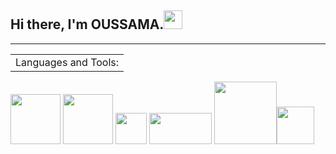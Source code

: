 
## <strong>Hi there, I'm OUSSAMA.</strong><img src="https://raw.githubusercontent.com/MartinHeinz/MartinHeinz/master/wave.gif" width="30px" />


<hr color="green">

<table><tr><td>Languages and Tools:</td></tr></table>
<p >
<img  src="https://upload.wikimedia.org/wikipedia/commons/archive/1/1d/20200803061710%21PyCharm_Icon.svg" width="80">
<img src="https://upload.wikimedia.org/wikipedia/commons/9/9c/IntelliJ_IDEA_Icon.svg" width="80"> 
<img src="https://upload.wikimedia.org/wikipedia/en/thumb/3/30/Java_programming_language_logo.svg/300px-Java_programming_language_logo.svg.png" width="50">
<img src="https://upload.wikimedia.org/wikipedia/commons/f/f8/Python_logo_and_wordmark.svg" width="100" height="50" >
<img src ="https://upload.wikimedia.org/wikipedia/commons/2/27/PHP-logo.svg" width="100" ><img src="https://user-images.githubusercontent.com/674621/71187801-14e60a80-2280-11ea-94c9-e56576f76baf.png" width="60">
</p>

